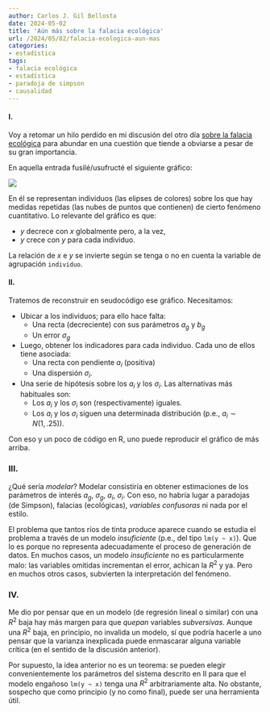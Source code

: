 ```yaml
---
author: Carlos J. Gil Bellosta
date: 2024-05-02
title: 'Aún más sobre la falacia ecológica'
url: /2024/05/02/falacia-ecologica-aun-mas
categories:
- estadística
tags:
- falacia ecológica
- estadística
- paradoja de simpson
- causalidad
---
```


#### I.

Voy a retomar un hilo perdido en mi discusión del otro día
[sobre la falacia ecológica](/2024/4/30/falacia-ecologica/)
para abundar en una cuestión que tiende a obviarse a pesar de su gran importancia.

En aquella entrada fusilé/usufructé el siguiente gráfico:

![](/wp-uploads/2024/falacia-ecologica.png#center)

En él se representan individuos (las elipses de colores) sobre los que hay medidas repetidas (las nubes de puntos que contienen) de cierto fenómeno cuantitativo. Lo relevante del gráfico es que:
- $y$ decrece con $x$ globalmente pero, a la vez,
- $y$ crece con $y$ para cada individuo.

La relación de $x$ e $y$ se invierte según se tenga o no en cuenta la variable de agrupación `individuo`.


#### II.

Tratemos de reconstruir en seudocódigo ese gráfico. Necesitamos:

- Ubicar a los individuos; para ello hace falta:
    - Una recta (decreciente) con sus parámetros $a_g$ y $b_g$
    - Un error $\sigma_g$
- Luego, obtener los indicadores para cada individuo. Cada uno de ellos tiene asociada:
    - Una recta con pendiente $a_i$ (positiva)
    - Una dispersión $\sigma_i$.
- Una serie de hipótesis sobre los $a_i$ y los $\sigma_i$. Las alternativas más habituales son:
    - Los $a_i$ y los $\sigma_i$ son (respectivamente) iguales.
    - Los $a_i$ y los $\sigma_i$ siguen una determinada distribución (p.e., $a_i \sim N(1, .25)$).

Con eso y un poco de código en R, uno puede reproducir el gráfico de más arriba.


### III.

¿Qué sería _modelar_? Modelar consistiría en obtener estimaciones de los parámetros de interés $a_g$, $\sigma_g$, $a_i$, $\sigma_i$. Con eso, no habría lugar a paradojas (de Simpson), falacias (ecológicas), _variables confusoras_ ni nada por el estilo.

El problema que tantos ríos de tinta produce aparece cuando se estudia el problema a través de un modelo _insuficiente_ (p.e., del tipo `lm(y ~ x)`). Que lo es porque no representa adecuadamente el proceso de generación de datos. En muchos casos, un modelo _insuficiente_ no es particularmente malo: las variables omitidas incrementan el error, achican la $R^2$ y ya. Pero en muchos otros casos, subvierten la interpretación del fenómeno.


### IV.

Me dio por pensar que en un modelo (de regresión lineal o similar) con una $R^2$ baja hay más margen para que _quepan_ variables _subversivas_. Aunque una $R^2$ baja, en principio, no invalida un modelo, sí que podría hacerle a uno pensar que la varianza inexplicada puede enmascarar alguna variable crítica (en el sentido de la discusión anterior).

Por supuesto, la idea anterior no es un teorema: se pueden elegir convenientemente los parámetros del sistema descrito en II para que el modelo engañoso `lm(y ~ x)` tenga una $R^2$ arbitrariamente alta. No obstante, sospecho que como principio (y no como final), puede ser una  herramienta útil.